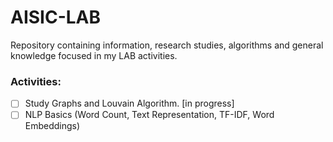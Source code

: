 # AISIC-LAB
Repository containing information, research studies, algorithms and general knowledge focused in my LAB activities.

### Activities:

- [ ] Study Graphs and Louvain Algorithm. [in progress]
- [ ] NLP Basics (Word Count, Text Representation, TF-IDF, Word Embeddings)
